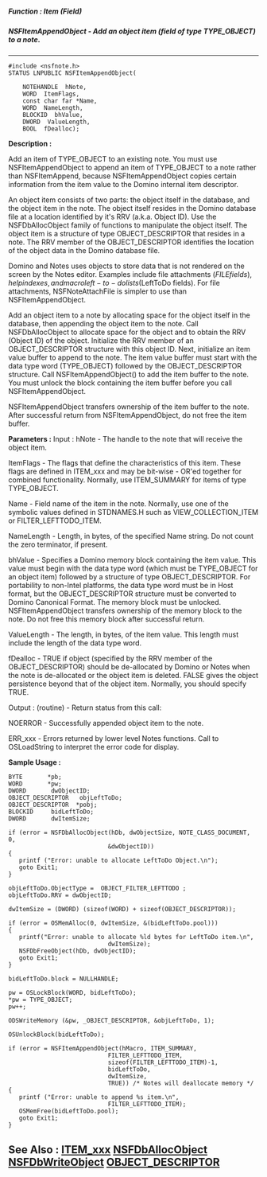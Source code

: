 ##### Function : Item (Field)
##### NSFItemAppendObject - Add an object item (field of type TYPE_OBJECT) to a note.
---
```
#include <nsfnote.h>
STATUS LNPUBLIC NSFItemAppendObject(

	NOTEHANDLE  hNote,
	WORD  ItemFlags,
	const char far *Name,
	WORD  NameLength,
	BLOCKID  bhValue,
	DWORD  ValueLength,
	BOOL  fDealloc);
```
**Description :**

Add an item of TYPE_OBJECT to an existing note. You must use 
NSFItemAppendObject to append an item of TYPE_OBJECT to a note rather than 
NSFItemAppend, because NSFItemAppendObject copies certain information from the 
item value to the Domino internal item descriptor.

An object item consists of two parts: the object itself in the database, and 
the object item in the note. The object itself resides in the Domino database 
file at a location identified by it's RRV (a.k.a. Object ID). Use the 
NSFDbAllocObject family of functions to manipulate the object itself.  The 
object item is a structure of type OBJECT_DESCRIPTOR that resides in a note. 
The RRV member of the OBJECT_DESCRIPTOR identifies the location of the object 
data in the Domino database file.

Domino and Notes uses objects to store data that is not rendered on the screen 
by the Notes editor. Examples include file attachments ($FILE fields), help 
indexes, and macro left-to-do lists ($LeftToDo fields). For file attachments, 
NSFNoteAttachFile is simpler to use than NSFItemAppendObject.

Add an object item to a note by allocating space for the object itself in the 
database, then appending the object item to the note. Call NSFDbAllocObject to 
allocate space for the object and to obtain the RRV (Object ID) of the object. 
Initialize the RRV member of an OBJECT_DESCRIPTOR structure with this object 
ID. Next, initialize an item value buffer to append to the note. The item value 
buffer must start with the data type word (TYPE_OBJECT) followed by the 
OBJECT_DESCRIPTOR structure.   Call NSFItemAppendObject() to add the item 
buffer to the note.  You must unlock the block containing the item buffer 
before you call NSFItemAppendObject. 

NSFItemAppendObject transfers ownership of the item buffer to the note. After 
successful return from NSFItemAppendObject, do not free the item buffer.

**Parameters :**
Input :
hNote  -  The handle to the note that will receive the object item.

ItemFlags  -  The flags that define the characteristics of this item. These flags are defined in ITEM_xxx and may be bit-wise - OR'ed together for combined functionality. Normally, use ITEM_SUMMARY for items of type TYPE_OBJECT.

Name  -  Field name of the item in the note. Normally, use one of the symbolic values defined in STDNAMES.H such as VIEW_COLLECTION_ITEM or FILTER_LEFTTODO_ITEM.

NameLength  -  Length, in bytes, of the specified Name string. Do not count the zero terminator, if present.

bhValue  -  Specifies a Domino memory block containing the item value. This value must begin with the data type word (which must be TYPE_OBJECT for an object item) followed by a structure of type OBJECT_DESCRIPTOR. For portability to non-Intel platforms, the data type word must be in Host format, but the OBJECT_DESCRIPTOR structure must be converted to Domino Canonical Format. The memory block must be unlocked. NSFItemAppendObject transfers ownership of the memory block to the note. Do not free this memory block after successful return.

ValueLength  -  The length, in bytes, of the item value. This length must include the length of the data type word.

fDealloc  -  TRUE if object (specified by the RRV member of the OBJECT_DESCRIPTOR) should be de-allocated by Domino or Notes when the note is de-allocated or the object item is deleted. FALSE gives the object persistence beyond that of the object item. Normally, you should specify TRUE.

Output :
(routine)  -  Return status from this call: 

NOERROR - Successfully appended object item to the note.

ERR_xxx - Errors returned by lower level Notes functions.  Call to OSLoadString to interpret the error code for display.



**Sample Usage :**
```
BYTE       *pb;
WORD       *pw;
DWORD       dwObjectID;
OBJECT_DESCRIPTOR   objLeftToDo;
OBJECT_DESCRIPTOR  *pobj;
BLOCKID     bidLeftToDo;
DWORD       dwItemSize;

if (error = NSFDbAllocObject(hDb, dwObjectSize, NOTE_CLASS_DOCUMENT, 0, 
                            &dwObjectID))
{
   printf ("Error: unable to allocate LeftToDo Object.\n");
   goto Exit1;
}
    
objLeftToDo.ObjectType =  OBJECT_FILTER_LEFTTODO ;
objLeftToDo.RRV = dwObjectID;

dwItemSize = (DWORD) (sizeof(WORD) + sizeof(OBJECT_DESCRIPTOR));

if (error = OSMemAlloc(0, dwItemSize, &(bidLeftToDo.pool)))
{
   printf("Error: unable to allocate %ld bytes for LeftToDo item.\n",
                            dwItemSize);
   NSFDbFreeObject(hDb, dwObjectID);
   goto Exit1;
}

bidLeftToDo.block = NULLHANDLE;

pw = OSLockBlock(WORD, bidLeftToDo);
*pw = TYPE_OBJECT;
pw++;

ODSWriteMemory (&pw, _OBJECT_DESCRIPTOR, &objLeftToDo, 1);
    
OSUnlockBlock(bidLeftToDo);

if (error = NSFItemAppendObject(hMacro, ITEM_SUMMARY,
                            FILTER_LEFTTODO_ITEM, 
                            sizeof(FILTER_LEFTTODO_ITEM)-1,
                            bidLeftToDo, 
                            dwItemSize, 
                            TRUE)) /* Notes will deallocate memory */
{
   printf ("Error: unable to append %s item.\n",
                            FILTER_LEFTTODO_ITEM);
   OSMemFree(bidLeftToDo.pool);
   goto Exit1;
}
```
**See Also :**
[ITEM_xxx](/domino-c-api-docs/reference/Symb/ITEM_xxx)
[NSFDbAllocObject](/domino-c-api-docs/reference/Func/NSFDbAllocObject)
[NSFDbWriteObject](/domino-c-api-docs/reference/Func/NSFDbWriteObject)
[OBJECT_DESCRIPTOR](/domino-c-api-docs/reference/Data/OBJECT_DESCRIPTOR)
---
